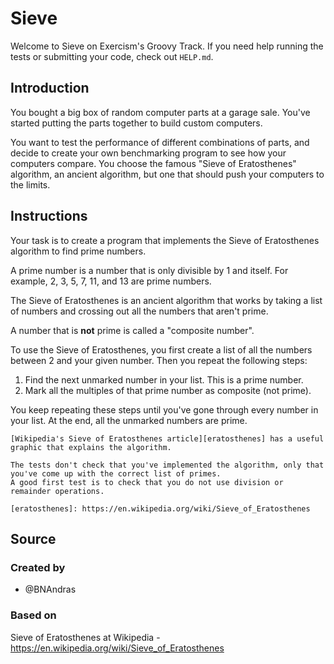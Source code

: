 # Sieve

Welcome to Sieve on Exercism's Groovy Track.
If you need help running the tests or submitting your code, check out `HELP.md`.

## Introduction

You bought a big box of random computer parts at a garage sale.
You've started putting the parts together to build custom computers.

You want to test the performance of different combinations of parts, and decide to create your own benchmarking program to see how your computers compare.
You choose the famous "Sieve of Eratosthenes" algorithm, an ancient algorithm, but one that should push your computers to the limits.

## Instructions

Your task is to create a program that implements the Sieve of Eratosthenes algorithm to find prime numbers.

A prime number is a number that is only divisible by 1 and itself.
For example, 2, 3, 5, 7, 11, and 13 are prime numbers.

The Sieve of Eratosthenes is an ancient algorithm that works by taking a list of numbers and crossing out all the numbers that aren't prime.

A number that is **not** prime is called a "composite number".

To use the Sieve of Eratosthenes, you first create a list of all the numbers between 2 and your given number.
Then you repeat the following steps:

1. Find the next unmarked number in your list. This is a prime number.
2. Mark all the multiples of that prime number as composite (not prime).

You keep repeating these steps until you've gone through every number in your list.
At the end, all the unmarked numbers are prime.

~~~~exercism/note
[Wikipedia's Sieve of Eratosthenes article][eratosthenes] has a useful graphic that explains the algorithm.

The tests don't check that you've implemented the algorithm, only that you've come up with the correct list of primes.
A good first test is to check that you do not use division or remainder operations.

[eratosthenes]: https://en.wikipedia.org/wiki/Sieve_of_Eratosthenes
~~~~

## Source

### Created by

- @BNAndras

### Based on

Sieve of Eratosthenes at Wikipedia - https://en.wikipedia.org/wiki/Sieve_of_Eratosthenes